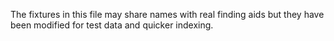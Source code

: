 The fixtures in this file may share names with real finding aids but they have been modified for test data and quicker indexing.
